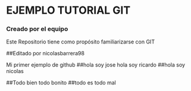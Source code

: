 # EJEMPLO TUTORIAL GIT

### Creado por el equipo

Este Repositorio tiene como propósito familiarizarse con GIT

##Editado por nicolasbarrera98

Mi primer ejemplo de github
##hola soy jose hola soy ricardo
##hola soy nicolas

##Todo bien todo bonito
##todo es todo mal